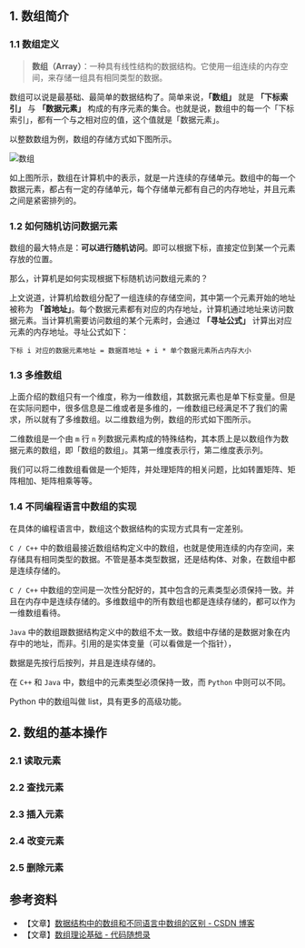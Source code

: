 ## 1. 数组简介

### 1.1 数组定义

> **数组（Array）**：一种具有线性结构的数据结构。它使用一组连续的内存空间，来存储一组具有相同类型的数据。

数组可以说是最基础、最简单的数据结构了。简单来说，**「数组」** 就是 **「下标索引」** 与 **「数据元素」** 构成的有序元素的集合。也就是说，数组中的每一个「下标索引」，都有一个与之相对应的值，这个值就是「数据元素」。

以整数数组为例，数组的存储方式如下图所示。

![数组](http://qcdn.itcharge.cn/images/20210913163542.png)

如上图所示，数组在计算机中的表示，就是一片连续的存储单元。数组中的每一个数据元素，都占有一定的存储单元，每个存储单元都有自己的内存地址，并且元素之间是紧密排列的。

### 1.2 如何随机访问数据元素

数组的最大特点是：**可以进行随机访问**。即可以根据下标，直接定位到某一个元素存放的位置。

那么，计算机是如何实现根据下标随机访问数组元素的？

上文说道，计算机给数组分配了一组连续的存储空间，其中第一个元素开始的地址被称为 **「首地址」**。每个数据元素都有对应的内存地址，计算机通过地址来访问数据元素。当计算机需要访问数组的某个元素时，会通过 **「寻址公式」** 计算出对应元素的内存地址。寻址公式如下：

```
下标 i 对应的数据元素地址 = 数据首地址 + i * 单个数据元素所占内存大小
```

### 1.3 多维数组

上面介绍的数组只有一个维度，称为一维数组，其数据元素也是单下标变量。但是在实际问题中，很多信息是二维或者是多维的，一维数组已经满足不了我们的需求，所以就有了多维数组。以二维数组为例，数组的形式如下图所示。



二维数组是一个由 `m` 行 `n` 列数据元素构成的特殊结构，其本质上是以数组作为数据元素的数组，即「数组的数组」。其第一维度表示行，第二维度表示列。

我们可以将二维数组看做是一个矩阵，并处理矩阵的相关问题，比如转置矩阵、矩阵相加、矩阵相乘等等。

### 1.4 不同编程语言中数组的实现

在具体的编程语言中，数组这个数据结构的实现方式具有一定差别。

`C / C++` 中的数组最接近数组结构定义中的数组，也就是使用连续的内存空间，来存储具有相同类型的数据。不管是基本类型数据，还是结构体、对象，在数组中都是连续存储的。

`C / C++` 中数组的空间是一次性分配好的，其中包含的元素类型必须保持一致。并且在内存中是连续存储的。多维数组中的所有数组也都是连续存储的，都可以作为一维数组看待。

`Java` 中的数组跟数据结构定义中的数组不太一致。数组中存储的是数据对象在内存中的地址，而非。引用的是实体变量（可以看做是一个指针），

数据是先按行后按列，并且是连续存储的。

在 `C++` 和  `Java` 中，数组中的元素类型必须保持一致，而 `Python` 中则可以不同。

Python 中的数组叫做 list，具有更多的高级功能。

## 2. 数组的基本操作

### 2.1 读取元素

### 2.2 查找元素

### 2.3 插入元素

### 2.4 改变元素

### 2.5 删除元素

## 参考资料

- 【文章】[数据结构中的数组和不同语言中数组的区别 - CSDN 博客](https://blog.csdn.net/sinat_14913533/article/details/102763573)
- 【文章】[数组理论基础 - 代码随想录](https://programmercarl.com/数组理论基础.html#数组理论基础)
